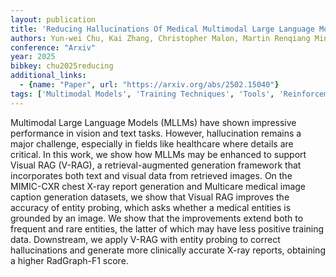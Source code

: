 ```yaml
---
layout: publication
title: 'Reducing Hallucinations Of Medical Multimodal Large Language Models With Visual Retrieval-augmented Generation'
authors: Yun-wei Chu, Kai Zhang, Christopher Malon, Martin Renqiang Min
conference: "Arxiv"
year: 2025
bibkey: chu2025reducing
additional_links:
  - {name: "Paper", url: "https://arxiv.org/abs/2502.15040"}
tags: ['Multimodal Models', 'Training Techniques', 'Tools', 'Reinforcement Learning', 'RAG']
---
```

Multimodal Large Language Models (MLLMs) have shown impressive performance in
vision and text tasks. However, hallucination remains a major challenge,
especially in fields like healthcare where details are critical. In this work,
we show how MLLMs may be enhanced to support Visual RAG (V-RAG), a
retrieval-augmented generation framework that incorporates both text and visual
data from retrieved images. On the MIMIC-CXR chest X-ray report generation and
Multicare medical image caption generation datasets, we show that Visual RAG
improves the accuracy of entity probing, which asks whether a medical entities
is grounded by an image. We show that the improvements extend both to frequent
and rare entities, the latter of which may have less positive training data.
Downstream, we apply V-RAG with entity probing to correct hallucinations and
generate more clinically accurate X-ray reports, obtaining a higher RadGraph-F1
score.

